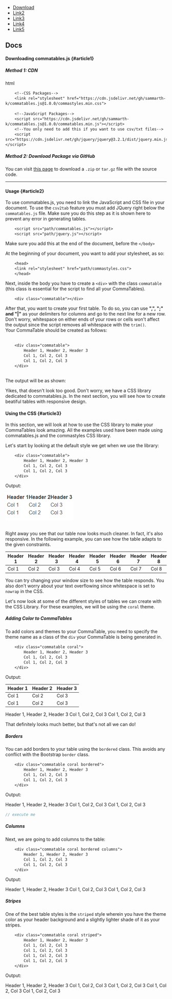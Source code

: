 
-   [Download](#article1)
-   [Link2](#article2)
-   [Link3](#article3)
-   [Link4](#article4)
-   [Link5](#article5)


Docs
----

#### Downloading commatables.js {#article1}

##### Method 1: CDN
html


                        
        <!--CSS Packages--> 
        <link rel="stylesheet" href="https://cdn.jsdelivr.net/gh/sammarth-k/commatables.js@1.0.0/commastyles.min.css">
        
        <!--JavaScript Packages-->
        <script src="https://cdn.jsdelivr.net/gh/sammarth-k/commatables.js@1.0.0/commatables.min.js"></script> 
        <!--You only need to add this if you want to use csv/txt files-->           
        <script src="https://cdn.jsdelivr.net/gh/jquery/jquery@3.2.1/dist/jquery.min.js"></script>     
      

##### Method 2: Download Package via GitHub

You can visit [this
page](https://github.com/sammarth-k/commatables.js/releases) to download
a `.zip` or `tar.gz` file with the source code.

* * * * *

#### Usage {#article2}

To use commatables.js, you need to link the JavaScript and CSS file in
your  document. To use the `csv2tab` feature you must add JQuery
right below the `commatables.js` file. Make sure you do this step as it
is shown here to prevent any error in generating tables.


                            
        <script src="path/commatables.js"></script>
        <script src="path/jquery.js"></script>
                              

Make sure you add this at the end of the document, before the `</body>`

At the beginning of your document, you want to add your stylesheet, as
so:



                            
        <head>
        <link rel="stylesheet" href="path/commastyles.css">
        </head>
                              

Next, inside the body you have to create a `<div>` with the class
`commatable` (this class is essential for the script to find all your
CommaTables).



``` {.}                  
    <div class="commatable"></div>                    
```

After that, you want to create your first table. To do so, you can use
**",", ";" and "|"** as your delimiters for columns and go to the next
line for a new row. Don't worry, whitespace on either ends of your rows
or cells won't affect the output since the script removes all whitespace
with the `trim()`.\
 Your CommaTable should be created as follows:



``` {.} html
                        
    <div class="commatable">
        Header 1, Header 2, Header 3
        Col 1, Col 2, Col 3
        Col 1, Col 2, Col 3
    </div>
                          
```

The output will be as shown:



Yikes, that doesn't look too good. Don't worry, we have a CSS library
dedicated to commatables.js. In the next section, you will see how to
create beatiful tables with responsive design.

#### Using the CSS {#article3}

In this section, we will look at how to use the CSS library to make your
CommaTables look amazing. All the examples used have been made using
commatables.js and the commastyles CSS library.

Let's start by looking at the default style we get when we use the
library:



``` {.}                 
    <div class="commatable">
        Header 1, Header 2, Header 3
        Col 1, Col 2, Col 3
        Col 1, Col 2, Col 3
    </div>                     
```

Output:

<img src="assets/docs1.png">

<br>
<br>

Right away you see that our table now looks much cleaner. In fact, it's
also responsive. In the following example, you can see how the table
adapts to the given constraints.

<div class="commatable"><div class="ct-scroll"><table><thead><tr><th>Header 1</th><th>Header 2</th><th>Header 3</th><th>Header 4</th><th>Header 5</th><th>Header 6</th><th>Header 7</th><th>Header 8</th><th>Header 9</th><th>Header 10</th></tr></thead><tbody><tr><td>Col 1</td><td>Col 2</td><td>Col 3</td><td>Col 4</td><td>Col 5</td><td>Col 6</td><td>Col 7</td><td>Col 8</td><td>Col 9</td><td>Col 10</td></tr></tbody></table></div></div>

You can try changing your window size to see how the table responds. You
also don't worry about your text overflowing since whitespace is set to
`nowrap` in the CSS.

Let's now look at some of the different styles of tables we can create
with the CSS Library. For these examples, we will be using the `coral`
theme.

##### Adding Color to CommaTables

To add colors and themes to your CommaTable, you need to specify the
theme name as a class of the `div` your CommaTable is being generated
in.



``` {.}         
    <div class="commatable coral">
        Header 1, Header 2, Header 3
        Col 1, Col 2, Col 3
        Col 1, Col 2, Col 3
    </div>                        
```

Output:
<div class="commatable coral"><div class="ct-scroll"><table><thead><tr><th>Header 1</th><th>Header 2</th><th>Header 3</th></tr></thead><tbody><tr><td>Col 1</td><td>Col 2</td><td>Col 3</td></tr><tr><td>Col 1</td><td>Col 2</td><td>Col 3</td></tr></tbody></table></div></div>
Header 1, Header 2, Header 3 Col 1, Col 2, Col 3 Col 1, Col 2, Col 3


That definitely looks much better, but that's not all we can do!

##### Borders

You can add borders to your table using the `bordered` class. This
avoids any conflict with the Bootstrap `border` class.



``` {.}                 
    <div class="commatable coral bordered">
        Header 1, Header 2, Header 3
        Col 1, Col 2, Col 3
        Col 1, Col 2, Col 3
    </div>                    
```

Output:

Header 1, Header 2, Header 3 Col 1, Col 2, Col 3 Col 1, Col 2, Col 3


```js script
// execute me
```
##### Columns

Next, we are going to add columns to the table:

``` {.}                    
    <div class="commatable coral bordered columns">
        Header 1, Header 2, Header 3
        Col 1, Col 2, Col 3
        Col 1, Col 2, Col 3
    </div>                     
```

Output:

Header 1, Header 2, Header 3 Col 1, Col 2, Col 3 Col 1, Col 2, Col 3

##### Stripes

One of the best table styles is the `striped` style wherein you have the
theme color as your header background and a slightly lighter shade of it
as your stripes.



``` {.}                 
    <div class="commatable coral striped">
        Header 1, Header 2, Header 3
        Col 1, Col 2, Col 3
        Col 1, Col 2, Col 3
        Col 1, Col 2, Col 3
        Col 1, Col 2, Col 3
    </div>                   
```

Output:

Header 1, Header 2, Header 3 Col 1, Col 2, Col 3 Col 1, Col 2, Col 3 Col
1, Col 2, Col 3 Col 1, Col 2, Col 3

